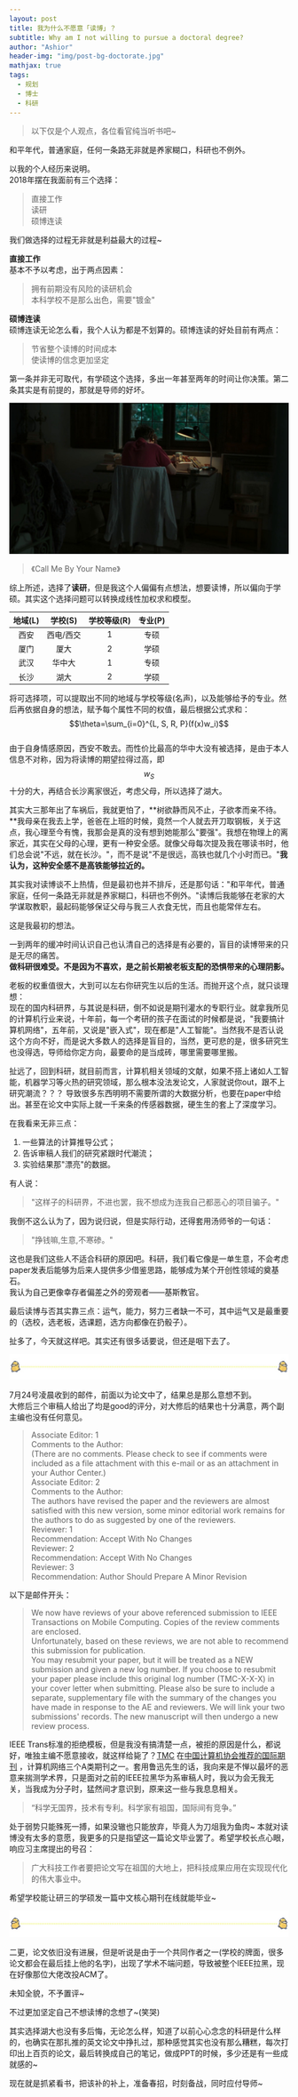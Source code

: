 ```yaml
---
layout: post
title: 我为什么不愿意「读博」？
subtitle: Why am I not willing to pursue a doctoral degree?
author: "Ashior"
header-img: "img/post-bg-doctorate.jpg"
mathjax: true
tags:
  - 规划
  - 博士
  - 科研
---
```


> 以下仅是个人观点，各位看官纯当听书吧~  

和平年代，普通家庭，任何一条路无非就是养家糊口，科研也不例外。

以我的个人经历来说明。  
2018年摆在我面前有三个选择：  
> 直接工作  
> 读研  
> 硕博连读  

我们做选择的过程无非就是利益最大的过程~  

**直接工作**  
基本不予以考虑，出于两点因素：  
> 拥有前期没有风险的读研机会  
> 本科学校不是那么出色，需要"镀金"  

**硕博连读**  
硕博连读无论怎么看，我个人认为都是不划算的。硕博连读的好处目前有两点：  
> 节省整个读博的时间成本  
> 使读博的信念更加坚定  

第一条并非无可取代，有学硕这个选择，多出一年甚至两年的时间让你决策。第二条其实是有前提的，那就是导师的好坏。  

![avatar](/img/2019-07-25-readbook.jpg)  
> 《Call Me By Your Name》  

综上所述，选择了**读研**，但是我这个人偏偏有点想法，想要读博，所以偏向于学硕。其实这个选择问题可以转换成线性加权求和模型。  

|  地域(L)  |   学校(S) | 学校等级(R) | 专业(P) |  
| :-----:   |  :-----: |   :----:    | :----: |  
|   西安    | 西电/西交 |      1      |   专硕  |  
|   厦门    |   厦大    |      2      |   学硕  |  
|   武汉    |  华中大   |      1      |   专硕  |  
|   长沙    |   湖大    |      2      |   学硕  |  

将可选择项，可以提取出不同的地域与学校等级(名声)，以及能够给予的专业。然后再依据自身的想法，赋予每个属性不同的权值，最后根据公式求和：$$\theta=\sum_{i=0}^{L, S, R, P}(f(x)w_i)$$  
由于自身情感原因，西安不敢去。而性价比最高的华中大没有被选择，是由于本人信息不对称，因为将读博的期望拉得过高，即$$w_S$$十分的大，再结合长沙离家很近，考虑父母，所以选择了湖大。

其实大三那年出了车祸后，我就更怕了，**树欲静而风不止，子欲孝而亲不待。**我母亲在我去上学，爸爸在上班的时候，竟然一个人就去开刀取钢板，关于这点，我心理至今有愧，我那会是真的没有想到她能那么"要强"。我想在物理上的离家近，其实在父母的心理，更有一种安全感。就像父母每次提及我在哪读书时，他们总会说"不远，就在长沙。"，而不是说"不是很远，高铁也就几个小时而已。"**我认为，这种安全感不是高铁能够拉近的。**

其实我对读博谈不上热情，但是最初也并不排斥，还是那句话："和平年代，普通家庭，任何一条路无非就是养家糊口，科研也不例外。"读博后我能够在老家的大学谋取教职，最起码能够保证父母与我三人衣食无忧，而且也能常伴左右。

这是我最初的想法。

一到两年的缓冲时间认识自己也认清自己的选择是有必要的，盲目的读博带来的只是无尽的痛苦。  
**做科研很难受。不是因为不喜欢，是之前长期被老板支配的恐惧带来的心理阴影。**  

老板的权重值很大，大到可以左右你研究生以后的生活。而抛开这个点，就只谈理想：  
现在的国内科研界，与其说是科研，倒不如说是期刊灌水的专职行业。就拿我所见的计算机行业来说，十年前，每一个考研的孩子在面试的时候都是说，"我要搞计算机网络"，五年前，又说是"嵌入式"，现在都是"人工智能"。当然我不是否认说这个方向不好，而是说大多数人的选择是盲目的，当然，更可悲的是，很多研究生也没得选，导师给你定方向，最要命的是当成砖，哪里需要哪里搬。 

扯远了，回到科研，就目前而言，计算机相关领域的文献，如果不搭上诸如人工智能，机器学习等火热的研究领域，那么根本没法发论文，人家就说你out，跟不上研究潮流？？？ 导致很多东西明明不需要所谓的大数据分析，也要在paper中给出。甚至在论文中实际上就一千来条的传感器数据，硬生生的套上了深度学习。

在我看来无非三点：
1. 一些算法的计算推导公式；
2. 告诉审稿人我们的研究紧跟时代潮流；
3. 实验结果那"漂亮"的数据。

有人说：  
> "这样子的科研界，不进也罢，我不想成为连我自己都恶心的项目骗子。"  

我倒不这么认为了，因为说归说，但是实际行动，还得套用汤师爷的一句话：  
> "挣钱嘛,生意,不寒碜。"  

这也是我们这些人不适合科研的原因吧。科研，我们看它像是一单生意，不会考虑paper发表后能够为后来人提供多少借鉴思路，能够成为某个开创性领域的奠基石。    
我认为自己更像幸存者偏差之外的旁观者——基斯教官。  

最后读博与否其实靠三点：运气，能力，努力三者缺一不可，其中运气又是最重要的（选校，选老板，选课题，选方向都像在扔骰子）。   

扯多了，今天就这样吧。其实还有很多话要说，但还是咽下去了。

![avatar](/img/post-dividing-line.jpg)

7月24号凌晨收到的邮件，前面以为论文中了，结果总是那么意想不到。  
大修后三个审稿人给出了均是good的评分，对大修后的结果也十分满意，两个副主编也没有任何意见。  
> Associate Editor: 1  
> Comments to the Author:  
> (There are no comments. Please check to see if comments were included as a file attachment with this e-mail or as an attachment in your Author Center.)  
> Associate Editor: 2  
> Comments to the Author:  
> The authors have revised the paper and the reviewers are almost satisfied with this new version, some minor editorial work remains for the authors to do as suggested by one of the reviewers.  
> Reviewer: 1  
> Recommendation: Accept With No Changes  
> Reviewer: 2  
> Recommendation: Accept With No Changes  
> Reviewer: 3  
> Recommendation: Author Should Prepare A Minor Revision  

以下是邮件开头：  
> We now have reviews of your above referenced submission to IEEE Transactions on Mobile Computing. Copies of the review comments are enclosed.  
> Unfortunately, based on these reviews, we are not able to recommend this submission for publication.  
> You may resubmit your paper, but it will be treated as a NEW submission and given a new log number. If you choose to resubmit your paper please include this original log number (TMC-X-X-X) in your cover letter when submitting. Please also be sure to include a separate, supplementary file with the summary of the changes you have made in response to the AE and reviewers. We will link your two submissions' records. The new manuscript will then undergo a new review process.  


IEEE Trans标准的拒绝模板，但是我没有搞清楚一点，被拒的原因是什么，都说好，唯独主编不愿意接收，就这样给毙了？[TMC](https://ieeexplore.ieee.org/xpl/RecentIssue.jsp?punumber=7755) 在[中国计算机协会推荐的国际期刊](https://www.ccf.org.cn/c/2019-04-25/663625.shtml) ，计算机网络三个A类期刊之一。套用鲁迅先生的话，我向来是不惮以最坏的恶意来揣测学术界，只是面对之前的IEEE拉黑华为系审稿人时，我以为会无我无关，当我成为分子时，猛然间才意识到，原来这一些与我息息相关。  

> “科学无国界，技术有专利。科学家有祖国，国际间有竞争。”  

处于弱势只能殊死一搏，如果没辙也只能放弃，毕竟人为刀俎我为鱼肉~  本就对读博没有太多的意愿，我更多的只是指望这一篇论文毕业罢了。希望学校长点心眼，响应习主席提出的号召：  
> 广大科技工作者要把论文写在祖国的大地上，把科技成果应用在实现现代化的伟大事业中。  

希望学校能让研三的学硕发一篇中文核心期刊在线就能毕业~

![avatar](/img/post-dividing-line.jpg)

二更，论文依旧没有进展，但是听说是由于一个共同作者之一(学校的牌面，很多论文都会在最后挂上他的名字)，出现了学术不端问题，导致被整个IEEE拉黑，现在好像那位大佬改投ACM了。

未知全貌，不予置评~

不过更加坚定自己不想读博的念想了~(笑哭)

其实选择湖大也没有多后悔，无论怎么样，知道了以前心心念念的科研是什么样的，也确实在那扎推的英文论文中挣扎过，那种感觉其实也没有那么糟糕，每次打印出上百页的论文，最后转换成自己的笔记，做成PPT的时候，多少还是有一些成就感的~

现在就是抓紧看书，把该补的补上，准备春招，时刻备战，同时应付导师~
